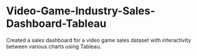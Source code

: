 # Video-Game-Industry-Sales-Dashboard-Tableau
Created a sales dashboard for a video game sales dataset with interactivity between various charts using Tableau.
